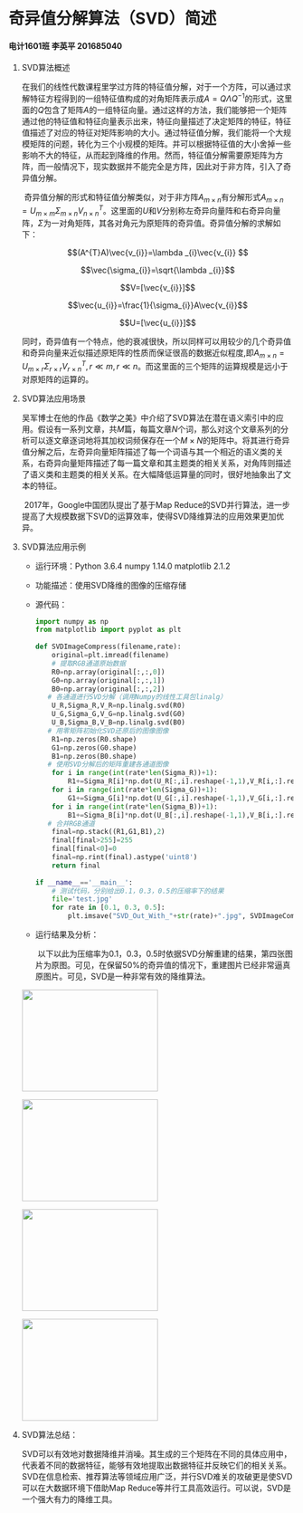# 奇异值分解算法（SVD）简述

#### 电计1601班  李英平  201685040



1. SVD算法概述

   ​	在我们的线性代数课程里学过方阵的特征值分解，对于一个方阵，可以通过求解特征方程得到的一组特征值构成的对角矩阵表示成$A=Q\Lambda Q^{-1}$的形式，这里面的$Q$包含了矩阵$A$的一组特征向量。通过这样的方法，我们能够把一个矩阵通过他的特征值和特征向量表示出来，特征向量描述了决定矩阵的特征，特征值描述了对应的特征对矩阵影响的大小。通过特征值分解，我们能将一个大规模矩阵的问题，转化为三个小规模的矩阵。并可以根据特征值的大小舍掉一些影响不大的特征，从而起到降维的作用。然而，特征值分解需要原矩阵为方阵，而一般情况下，现实数据并不能完全是方阵，因此对于非方阵，引入了奇异值分解。

   ​	奇异值分解的形式和特征值分解类似，对于非方阵$A_{m\times n}$有分解形式$A_{m\times n}=U_{m\times m}\Sigma _{m\times n}V^{T}_{n\times n}$。这里面的$U$和$V$分别称左奇异向量阵和右奇异向量阵，$\Sigma$为一对角矩阵，其各对角元为原矩阵的奇异值。奇异值分解的求解如下：

   <p align="center">$$(A^{T}A)\vec{v_{i}}=\lambda _{i}\vec{v_{i}} $$</p>

   <p align="center">$$\vec{\sigma_{i}}=\sqrt{\lambda _{i}}$$</p>

   <p align="center">$$V=[\vec{v_{i}}]$$</p>

   <p align="center">$$\vec{u_{i}}=\frac{1}{\sigma_{i}}A\vec{v_{i}}$$</p>

   <p align="center">$$U=[\vec{u_{i}}]$$</p>

   ​	同时，奇异值有一个特点，他的衰减很快，所以同样可以用较少的几个奇异值和奇异向量来近似描述原矩阵的性质而保证很高的数据近似程度,即$A_{m\times n}=U_{m\times r}\Sigma _{r\times r}V^{T}_{r\times n},\,r\ll m,\, r\ll n$。而这里面的三个矩阵的运算规模是远小于对原矩阵的运算的。

2. SVD算法应用场景

   ​	吴军博士在他的作品《数学之美》中介绍了SVD算法在潜在语义索引中的应用。假设有一系列文章，共$M$篇，每篇文章$N$个词，那么对这个文章系列的分析可以逐文章逐词地将其加权词频保存在一个$M\times N$的矩阵中。将其进行奇异值分解之后，左奇异向量矩阵描述了每一个词语与其一个相近的语义类的关系，右奇异向量矩阵描述了每一篇文章和其主题类的相关关系，对角阵则描述了语义类和主题类的相关关系。在大幅降低运算量的同时，很好地抽象出了文本的特征。

   ​	2017年，Google中国团队提出了基于Map Reduce的SVD并行算法，进一步提高了大规模数据下SVD的运算效率，使得SVD降维算法的应用效果更加优异。

   <div style="page-break-after: always;"></div> 

3. SVD算法应用示例

   - 运行环境：Python 3.6.4  numpy 1.14.0  matplotlib 2.1.2

   - 功能描述：使用SVD降维的图像的压缩存储

   - 源代码：

     ```python
     import numpy as np 
     from matplotlib import pyplot as plt
      
     def SVDImageCompress(filename,rate):
         original=plt.imread(filename)
         # 提取RGB通道原始数据
         R0=np.array(original[:,:,0])
         G0=np.array(original[:,:,1])
         B0=np.array(original[:,:,2])
     	# 各通道进行SVD分解（调用Numpy的线性工具包linalg）
         U_R,Sigma_R,V_R=np.linalg.svd(R0)
         U_G,Sigma_G,V_G=np.linalg.svd(G0)
         U_B,Sigma_B,V_B=np.linalg.svd(B0)
     	# 用零矩阵初始化SVD还原后的图像图像
         R1=np.zeros(R0.shape)
         G1=np.zeros(G0.shape)
         B1=np.zeros(B0.shape)
     	# 使用SVD分解后的矩阵重建各通道图像
         for i in range(int(rate*len(Sigma_R))+1):
             R1+=Sigma_R[i]*np.dot(U_R[:,i].reshape(-1,1),V_R[i,:].reshape(1,-1))
         for i in range(int(rate*len(Sigma_G))+1):
             G1+=Sigma_G[i]*np.dot(U_G[:,i].reshape(-1,1),V_G[i,:].reshape(1,-1))
         for i in range(int(rate*len(Sigma_B))+1):
             B1+=Sigma_B[i]*np.dot(U_B[:,i].reshape(-1,1),V_B[i,:].reshape(1,-1))
     	# 合并RGB通道
         final=np.stack((R1,G1,B1),2)
         final[final>255]=255
         final[final<0]=0
         final=np.rint(final).astype('uint8')
         return final
         
     if __name__=='__main__':
         # 测试代码，分别给出0.1，0.3，0.5的压缩率下的结果
         file='test.jpg'
         for rate in [0.1, 0.3, 0.5]:
             plt.imsave("SVD_Out_With_"+str(rate)+".jpg", SVDImageCompress(file, rate))
     ```

   - 运行结果及分析：

     ​	以下以此为压缩率为$0.1， 0.3， 0.5$时依据SVD分解重建的结果，第四张图片为原图。可见，在保留$50\%$的奇异值的情况下，重建图片已经非常逼真原图片。可见，SVD是一种非常有效的降维算法。

   <div style="page-break-after: always;"></div> 

   <img src="C:\Users\lingy\Desktop\SVD_Out_With_0.1.jpg" width="240" height="180" align="center"></img>

   <img src="C:\Users\lingy\Desktop\SVD_Out_With_0.3.jpg" width="240" height="180" align="center"></img>

   <img src="C:\Users\lingy\Desktop\SVD_Out_With_0.5.jpg" width="240" height="180" align="center"></img>

   <img src="C:\Users\lingy\Desktop\test.jpg" width="240" height="180" align="center"></img>

4. SVD算法总结：

   ​	SVD可以有效地对数据降维并消噪。其生成的三个矩阵在不同的具体应用中，代表着不同的数据特征，能够有效地提取出数据特征并反映它们的相关关系。SVD在信息检索、推荐算法等领域应用广泛，并行SVD难关的攻破更是使SVD可以在大数据环境下借助Map Reduce等并行工具高效运行。可以说，SVD是一个强大有力的降维工具。